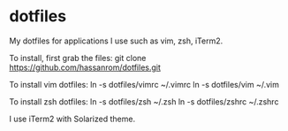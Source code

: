 dotfiles
========

My dotfiles for applications I use such as vim, zsh, iTerm2.

To install, first grab the files:
    git clone https://github.com/hassanrom/dotfiles.git

To install vim dotfiles:
    ln -s dotfiles/vimrc ~/.vimrc
    ln -s dotfiles/vim ~/.vim

To install zsh dotfiles:
    ln -s dotfiles/zsh ~/.zsh
    ln -s dotfiles/zshrc ~/.zshrc

I use iTerm2 with Solarized theme.
